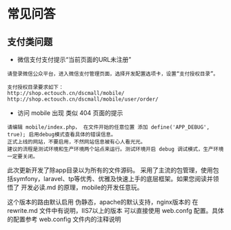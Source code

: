 ﻿常见问答===========================支付类问题---- 微信支付支付提示“当前页面的URL未注册”```请登录微信公众平台，进入微信支付管理页面，选择开发配置选项卡，设置“支付授权目录”。支付授权目录要求如下：http://shop.ectouch.cn/dscmall/mobile/http://shop.ectouch.cn/dscmall/mobile/user/order/```- 访问 mobile 出现 类似 404 页面的提示```请编辑 mobile/index.php， 在文件开始的任意位置 添加 define('APP_DEBUG', true); 启用debug模式查看具体的错误信息。正式上线的网站，不要启用，不然网站信息被有心人看光光。建议的流程是测试环境和生产环境两个站点来运行。测试环境开启 debug 调试模式，生产环境一定要关闭。```此次更新开发了除app目录以为所有的文件源码。采用了主流的包管理，使用包括symfony，laravel、tp等优秀、优雅及快速上手的底层框架。如果您阅读并领悟了 开发必读.md 的原理，mobile的开发任意玩。这个版本的路由默认启用 伪静态，apache的默认支持，nginx版本的 在 rewrite.md 文件中有说明，IIS7以上的版本 可以直接使用 web.confg 配置。具体的配置参考 web.config 文件内的注释说明